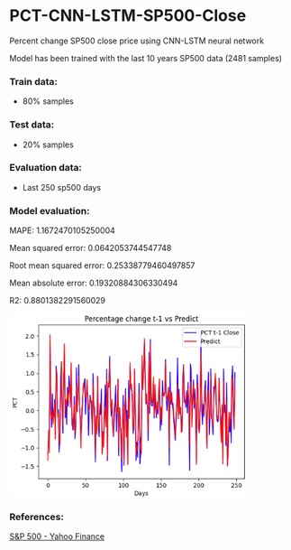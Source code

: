 # PCT-CNN-LSTM-SP500-Close
Percent change SP500 close price using CNN-LSTM neural network

Model has been trained with the last 10 years SP500 data (2481 samples)

### Train data: 
  - 80% samples
### Test data:
  - 20% samples
### Evaluation data:
  - Last 250 sp500 days

### Model evaluation:

MAPE: 1.1672470105250004

Mean squared error: 0.0642053744547748

Root mean squared error: 0.25338779460497857

Mean absolute error: 0.19320884306330494

R2: 0.8801382291560029

<img src="https://github.com/dbeniteze/PCT-CNN-LSTM-SP500-Close/blob/main/images/pct_close_test.png" width="420">


### References:

<a href="https://finance.yahoo.com/quote/%5EGSPC/" target="_blank"> S&P 500 - Yahoo Finance </a>
